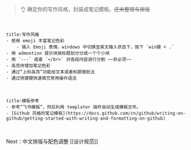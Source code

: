 >👌  确定你的写作风格，封装成笔记模板。~~还未整理与排版~~

</br>

```ad-mypurple
title:写作风格
- 使用 emoji 丰富笔记色彩
	- 插入 Emoji 表情，windows 中切换至英文输入状态下，按下 `win键 + .`
- 用 admontion 提示块按标题划分分成一个个小块
- 用 `---` 或者 `</br>` 对各段内容进行分割 ~~非必须~~
- 高亮块增加笔记色彩
- 通过“上标高亮”功能给文本或者标题做批注
- 通过快捷键快速填充常用操作语法
```

</br>

```ad-example
title:模板参考
- 参考“飞书模板”，然后利用 templater 插件自动生成模板文件。
- [Github 风格的笔记模板](https://docs.github.com/cn/github/writing-on-github/getting-started-with-writing-and-formatting-on-github)
```

</br>

Next：中文排版与配色调整 [[设计规范]]